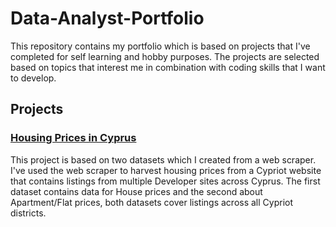 # Data-Analyst-Portfolio

This repository contains my portfolio which is based on projects that I've completed for self learning and hobby purposes. The projects are selected based on topics that interest me in combination with coding skills that I want to develop. 

## Projects
### [Housing Prices in Cyprus](https://github.com/spyrou-andre/Data-Analyst-Portfolio/blob/main/Housing-Prices/Jupyter_Notebook_Code.ipynb) 
This project is based on two datasets which I created from a web scraper. I've used the web scraper to harvest housing prices from a Cypriot website that contains listings from multiple Developer sites across Cyprus. The first dataset contains data for House prices and the second about Apartment/Flat prices, both datasets cover listings across all Cypriot districts. 

